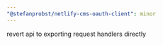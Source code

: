 ```yaml
---
"@stefanprobst/netlify-cms-oauth-client": minor
---
```


revert api to exporting request handlers directly
